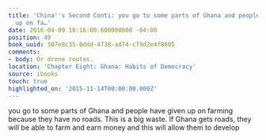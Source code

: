 ```yaml
---
title: 'China''s Second Conti: you go to some parts of Ghana and people have given
  up on fa…'
date: 2016-04-09 18:16:00.600000000 -04:00
position: 49
book_uuid: 307e8c35-0ddd-4738-ad74-cf9d2e4f8605
comments:
- body: Or drone routes.
location: 'Chapter Eight: Ghana: Habits of Democracy'
source: ibooks
touch: true
highlighted_on: '2015-11-14T00:00:00.000Z'
---
```


you go to some parts of Ghana and people have given up on farming because they have no roads. This is a big waste. If Ghana gets roads, they will be able to farm and earn money and this will allow them to develop